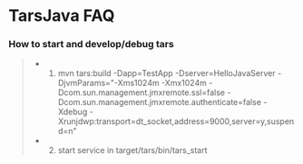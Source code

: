 # TarsJava FAQ

### How to start and develop/debug tars

> * 1. mvn tars:build -Dapp=TestApp -Dserver=HelloJavaServer -DjvmParams="-Xms1024m -Xmx1024m -Dcom.sun.management.jmxremote.ssl=false -Dcom.sun.management.jmxremote.authenticate=false -Xdebug -Xrunjdwp:transport=dt\_socket,address=9000,server=y,suspend=n"
> * 2. start service in target/tars/bin/tars\_start 


